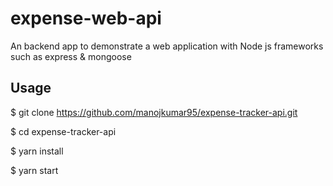 # expense-web-api
An backend app to demonstrate a web application with Node js frameworks such as express & mongoose

## Usage

$ git clone https://github.com/manojkumar95/expense-tracker-api.git


$ cd expense-tracker-api


$ yarn install


$ yarn start
```
